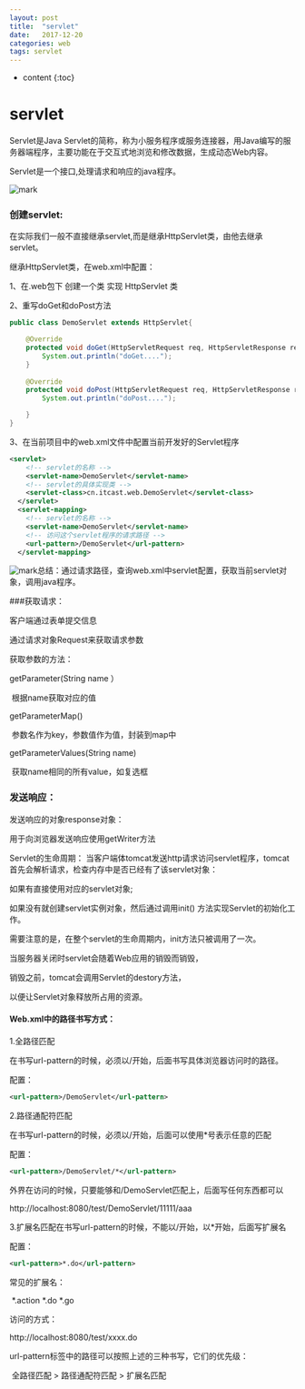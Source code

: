 ```yaml
---
layout: post
title:  "servlet"
date:   2017-12-20
categories: web
tags: servlet
---
```


* content
{:toc}
# servlet

Servlet是Java Servlet的简称，称为小服务程序或服务连接器，用Java编写的服务器端程序，主要功能在于交互式地浏览和修改数据，生成动态Web内容。

<!-- more -->

Servlet是一个接口,处理请求和响应的java程序。

![mark](http://ovct5gg6c.bkt.clouddn.com/blog/171220/Ab1ldD22A4.png?imageslim)

### 创建servlet:

在实际我们一般不直接继承servlet,而是继承HttpServlet类，由他去继承servlet。

继承HttpServlet类，在web.xml中配置：

1、在.web包下 创建一个类 实现 HttpServlet 类

2、重写doGet和doPost方法

```java
public class DemoServlet extends HttpServlet{

	@Override
	protected void doGet(HttpServletRequest req, HttpServletResponse resp) throws ServletException, IOException {
		System.out.println("doGet....");
	}
	
	@Override
	protected void doPost(HttpServletRequest req, HttpServletResponse resp) throws ServletException, IOException {
		System.out.println("doPost....");

	}
}
```

3、在当前项目中的web.xml文件中配置当前开发好的Servlet程序

```xml
<servlet>
    <!-- servlet的名称 -->
  	<servlet-name>DemoServlet</servlet-name>
  	<!-- servlet的具体实现类 -->
  	<servlet-class>cn.itcast.web.DemoServlet</servlet-class>
  </servlet>
  <servlet-mapping>
  	<!-- servlet的名称 -->
  	<servlet-name>DemoServlet</servlet-name>
  	<!-- 访问这个servlet程序的请求路径 -->
  	<url-pattern>/DemoServlet</url-pattern>
  </servlet-mapping>
```

![mark](http://ovct5gg6c.bkt.clouddn.com/blog/171220/69GaB6bF8C.png?imageslim)总结：通过请求路径，查询web.xml中servlet配置，获取当前servlet对象，调用java程序。

###获取请求：

客户端通过表单提交信息

通过请求对象Request来获取请求参数

获取参数的方法：

getParameter(String name ）

​    根据name获取对应的值

 getParameterMap()

​    参数名作为key，参数值作为值，封装到map中

getParameterValues(String name)

​    获取name相同的所有value，如复选框

### 发送响应：

发送响应的对象response对象：

用于向浏览器发送响应使用getWriter方法

Servlet的生命周期：
当客户端体tomcat发送http请求访问servlet程序，tomcat首先会解析请求，检查内存中是否已经有了该servlet对象：

如果有直接使用对应的servlet对象;

如果没有就创建servlet实例对象，然后通过调用init() 方法实现Servlet的初始化工作。

需要注意的是，在整个servlet的生命周期内，init方法只被调用了一次。

当服务器关闭时servlet会随着Web应用的销毁而销毁，

销毁之前，tomcat会调用Servlet的destory方法，

以便让Servlet对象释放所占用的资源。

#### Web.xml中的路径书写方式：

1.全路径匹配

在书写url-pattern的时候，必须以/开始，后面书写具体浏览器访问时的路径。

配置：

```xml
<url-pattern>/DemoServlet</url-pattern>
```

2.路径通配符匹配

在书写url-pattern的时候，必须以/开始，后面可以使用*号表示任意的匹配

配置：

```xml
<url-pattern>/DemoServlet/*</url-pattern>
```

外界在访问的时候，只要能够和/DemoServlet匹配上，后面写任何东西都可以

http://localhost:8080/test/DemoServlet/11111/aaa

3.扩展名匹配在书写url-pattern的时候，不能以/开始，以*开始，后面写扩展名

配置：

```xml
<url-pattern>*.do</url-pattern>
```

常见的扩展名：

​    *.action  *.do  *.go

访问的方式：

http://localhost:8080/test/xxxx.do

url-pattern标签中的路径可以按照上述的三种书写，它们的优先级：

​        全路径匹配  >  路径通配符匹配  >  扩展名匹配
